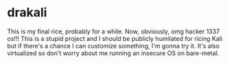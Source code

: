 # drakali
This is my final rice, probably for a while. Now, obviously, omg hacker 1337 os!!! This is a stupid project and I should be publicly humilated for ricing Kali but if there's a chance I can customize something, I'm gonna try it. It's also virtualized so don't worry about me running an insecure OS on bare-metal. 
